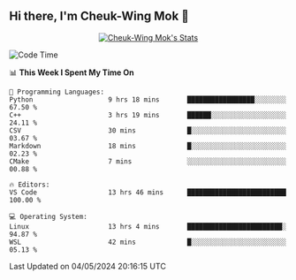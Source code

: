 ## Hi there, I'm Cheuk-Wing Mok 👋

<!--
**mozro0327/mozro0327** is a ✨ _special_ ✨ repository because its `README.md` (this file) appears on your GitHub profile.

Here are some ideas to get you started:

- 🔭 I’m currently working on ...
- 🌱 I’m currently learning ...
- 👯 I’m looking to collaborate on ...
- 🤔 I’m looking for help with ...
- 💬 Ask me about ...
- 📫 How to reach me: ...
- 😄 Pronouns: ...
- ⚡ Fun fact: ...
-->

<p align="center">
  <a href="https://github.com/mozro0327" class="rich-diff-level-one">
    <img src="https://github-readme-stats.vercel.app/api?username=mozro0327&title_color=333&text_color=777" alt="Cheuk-Wing Mok's Stats" >
    <!-- &hide=issues
    <img src="https://github-readme-stats.vercel.app/api?username=mozro0327&hide=issues&title_color=333&text_color=777" alt="Cheuk-Wing Mok's Stats" >
    -->
  </a>
</p>

<!--START_SECTION:waka-->
![Code Time](http://img.shields.io/badge/Code%20Time-2%2C557%20hrs%2014%20mins-blue)

📊 **This Week I Spent My Time On** 

```text
💬 Programming Languages: 
Python                   9 hrs 18 mins       █████████████████░░░░░░░░   67.50 % 
C++                      3 hrs 19 mins       ██████░░░░░░░░░░░░░░░░░░░   24.11 % 
CSV                      30 mins             █░░░░░░░░░░░░░░░░░░░░░░░░   03.67 % 
Markdown                 18 mins             █░░░░░░░░░░░░░░░░░░░░░░░░   02.23 % 
CMake                    7 mins              ░░░░░░░░░░░░░░░░░░░░░░░░░   00.88 % 

🔥 Editors: 
VS Code                  13 hrs 46 mins      █████████████████████████   100.00 % 

💻 Operating System: 
Linux                    13 hrs 4 mins       ████████████████████████░   94.87 % 
WSL                      42 mins             █░░░░░░░░░░░░░░░░░░░░░░░░   05.13 % 
```


 Last Updated on 04/05/2024 20:16:15 UTC
<!--END_SECTION:waka-->
